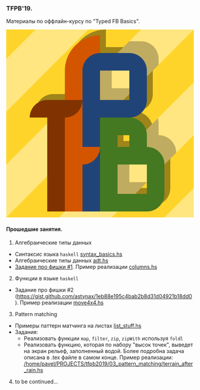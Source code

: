 ### TFPB'19.

Материалы по оффлайн-курсу по "Typed FB Basics".

![logo](./assets/tfpb.png)

#### Прошедшие занятия.

01. Алгебраические типы данных 
   - Синтаксис языка `haskell` [syntax_basics.hs](01_algebraic_data_types/syntax_basics.hs)
   - Алгебраические типы данных [adt.hs](01_algebraic_data_types/adt.hs)
   - [Задание про фишки #1](https://gist.github.com/astynax/1eb88e195c4bab2b8d31d04921b18dd0). Пример реализации [columns.hs](01_algebraic_data_types/columns.hs)
02. Функции в языке `haskell`
   - Задание про фишки #2 (https://gist.github.com/astynax/1eb88e195c4bab2b8d31d04921b18dd0). Пример реализации [move4x4.hs](02_functions_in_haskell/move4x4.hs)
03. Pattern matching
   - Примеры паттерн матчинга на листах [list_stuff.hs](03_pattern_matching/list_stuff.hs)
   - Задания:
       - Реализовать функции `map`, `filter`, `zip`, `zipWith` используя `foldl`
       - Реализовать функцию, которая по набору "высок точек", выведет на экран рельеф, заполненный водой. Более подробна задача описана в .tex файле в самом конце. Пример реализации: [/home/pavel/PROJECTS/tfpb2019/03_pattern_matching/terrain_after_rain.hs](03_pattern_matching/terrain_after_rain.hs)
04. to be continued...

